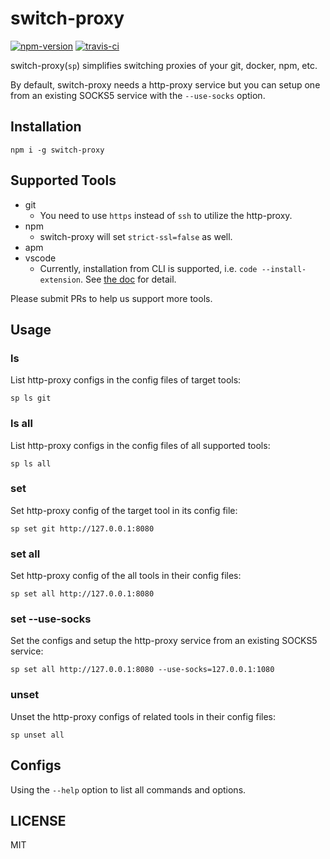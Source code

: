 # switch-proxy

[![npm-version](https://img.shields.io/npm/v/switch-proxy.svg?style=flat-square)](https://www.npmjs.com/package/switch-proxy) [![travis-ci](https://travis-ci.org/oyyd/switch-proxy.svg)](https://travis-ci.org/oyyd/switch-proxy)

switch-proxy(`sp`) simplifies switching proxies of your git, docker, npm, etc.

By default, switch-proxy needs a http-proxy service but you can setup one from
an existing SOCKS5 service with the `--use-socks` option.

## Installation

```
npm i -g switch-proxy
```

## Supported Tools

- git
  - You need to use `https` instead of `ssh` to utilize the http-proxy.
- npm
  - switch-proxy will set `strict-ssl=false` as well.
- apm
- vscode
  - Currently, installation from CLI is supported, i.e.
  `code --install-extension`. See [the doc](https://code.visualstudio.com/docs/setup/network) for detail.

Please submit PRs to help us support more tools.

## Usage

### ls

List http-proxy configs in the config files of target tools:

```
sp ls git
```

### ls all

List http-proxy configs in the config files of all supported tools:

```
sp ls all
```

### set

Set http-proxy config of the target tool in its config file:

```
sp set git http://127.0.0.1:8080
```

### set all

Set http-proxy config of the all tools in their config files:

```
sp set all http://127.0.0.1:8080
```

### set --use-socks

Set the configs and setup the http-proxy service from an existing SOCKS5 service:

```
sp set all http://127.0.0.1:8080 --use-socks=127.0.0.1:1080
```

### unset

Unset the http-proxy configs of related tools in their config files:

```
sp unset all
```

## Configs

Using the `--help` option to list all commands and options.

## LICENSE

MIT
